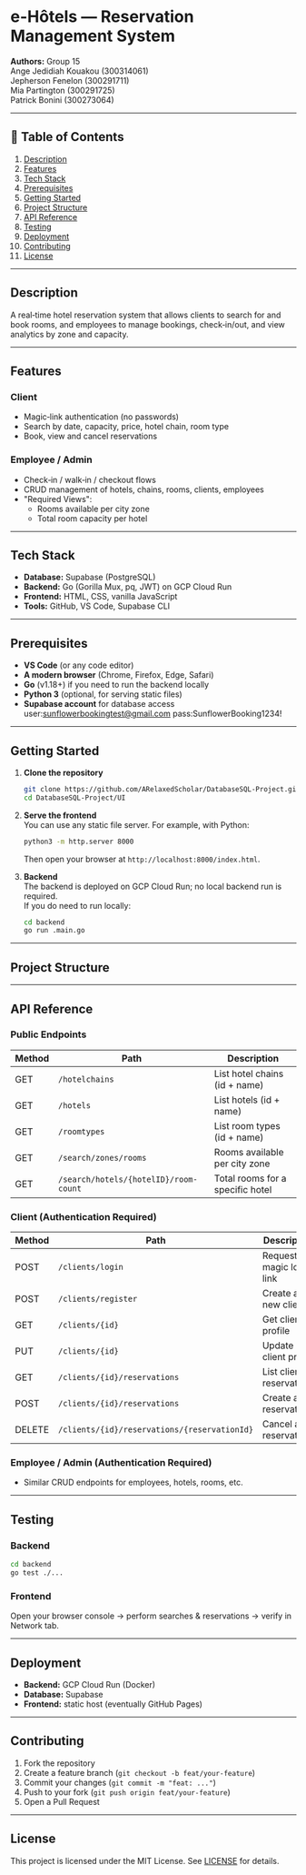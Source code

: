 # e-Hôtels — Reservation Management System

**Authors:** Group 15  
Ange Jedidiah Kouakou (300314061)  
Jepherson Fenelon (300291711)  
Mia Partington (300291725)  
Patrick Bonini (300273064)

---

## 🚀 Table of Contents

1. [Description](#description)  
2. [Features](#features)  
3. [Tech Stack](#tech-stack)  
4. [Prerequisites](#prerequisites)  
5. [Getting Started](#getting-started)  
6. [Project Structure](#project-structure)  
7. [API Reference](#api-reference)  
8. [Testing](#testing)  
9. [Deployment](#deployment)  
10. [Contributing](#contributing)  
11. [License](#license)

---

## Description

A real‑time hotel reservation system that allows clients to search for and book rooms, and employees to manage bookings, check‑in/out, and view analytics by zone and capacity.

---

## Features

### Client
- Magic‑link authentication (no passwords)  
- Search by date, capacity, price, hotel chain, room type  
- Book, view and cancel reservations  

### Employee / Admin
- Check‑in / walk‑in / checkout flows  
- CRUD management of hotels, chains, rooms, clients, employees  
- "Required Views":  
  - Rooms available per city zone  
  - Total room capacity per hotel

---

## Tech Stack

- **Database:** Supabase (PostgreSQL)  
- **Backend:** Go (Gorilla Mux, pq, JWT) on GCP Cloud Run  
- **Frontend:** HTML, CSS, vanilla JavaScript  
- **Tools:** GitHub, VS Code, Supabase CLI  

---

## Prerequisites

- **VS Code** (or any code editor)  
- **A modern browser** (Chrome, Firefox, Edge, Safari)  
- **Go** (v1.18+) if you need to run the backend locally  
- **Python 3** (optional, for serving static files)  
- **Supabase account** for database access user:sunflowerbookingtest@gmail.com pass:SunflowerBooking1234!

---

## Getting Started

1. **Clone the repository**  
   ```bash
   git clone https://github.com/ARelaxedScholar/DatabaseSQL-Project.git
   cd DatabaseSQL-Project/UI
   ```

2. **Serve the frontend**  
   You can use any static file server. For example, with Python:
   ```bash
   python3 -m http.server 8000
   ```
   Then open your browser at `http://localhost:8000/index.html`.

3. **Backend**  
   The backend is deployed on GCP Cloud Run; no local backend run is required.  
   If you do need to run locally:
   ```bash
   cd backend
   go run .main.go
   ```

---

## Project Structure

---

## API Reference

### Public Endpoints

| Method | Path                               | Description                              |
|--------|------------------------------------|------------------------------------------|
| GET    | `/hotelchains`                     | List hotel chains (id + name)            |
| GET    | `/hotels`                          | List hotels (id + name)                  |
| GET    | `/roomtypes`                       | List room types (id + name)              |
| GET    | `/search/zones/rooms`              | Rooms available per city zone            |
| GET    | `/search/hotels/{hotelID}/room-count` | Total rooms for a specific hotel      |

### Client (Authentication Required)

| Method | Path                                      | Description                          |
|--------|-------------------------------------------|--------------------------------------|
| POST   | `/clients/login`                          | Request magic login link             |
| POST   | `/clients/register`                       | Create a new client                  |
| GET    | `/clients/{id}`                           | Get client profile                   |
| PUT    | `/clients/{id}`                           | Update client profile                |
| GET    | `/clients/{id}/reservations`              | List client reservations             |
| POST   | `/clients/{id}/reservations`              | Create a reservation                 |
| DELETE | `/clients/{id}/reservations/{reservationId}` | Cancel a reservation             |

### Employee / Admin (Authentication Required)

- Similar CRUD endpoints for employees, hotels, rooms, etc.

---

## Testing

### Backend
```bash
cd backend
go test ./...
```

### Frontend
Open your browser console → perform searches & reservations → verify in Network tab.

---

## Deployment

- **Backend:** GCP Cloud Run (Docker)  
- **Database:** Supabase  
- **Frontend:** static host (eventually GitHub Pages)

---

## Contributing

1. Fork the repository  
2. Create a feature branch (`git checkout -b feat/your-feature`)  
3. Commit your changes (`git commit -m "feat: ..."`)  
4. Push to your fork (`git push origin feat/your-feature`)  
5. Open a Pull Request

---

## License

This project is licensed under the MIT License. See [LICENSE](LICENSE) for details.

